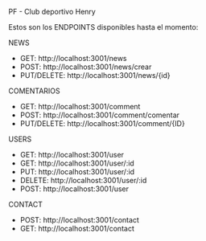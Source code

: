 PF - Club deportivo Henry

Estos son los ENDPOINTS disponibles hasta el momento:

NEWS
- GET: http://localhost:3001/news
- POST: http://localhost:3001/news/crear
- PUT/DELETE: http://localhost:3001/news/{id}

COMENTARIOS
- GET: http://localhost:3001/comment
- POST: http://localhost:3001/comment/comentar
- PUT/DELETE: http://localhost:3001/comment/{ID}

USERS
- GET: http://localhost:3001/user
- GET: http://localhost:3001/user/:id
- PUT: http://localhost:3001/user/:id
- DELETE: http://localhost:3001/user/:id
- POST: http://localhost:3001/user

CONTACT
- POST: http://localhost:3001/contact
- GET: http://localhost:3001/contact
